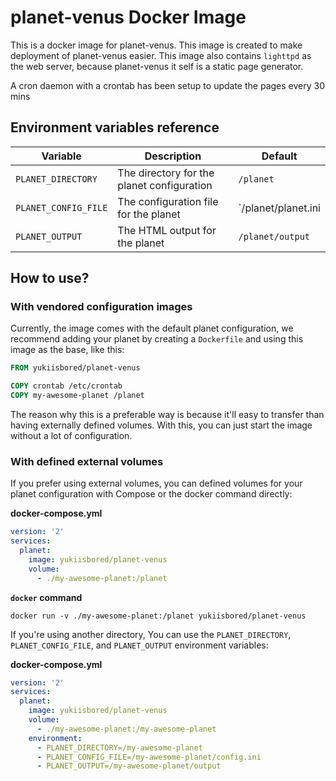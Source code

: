 # planet-venus Docker Image

This is a docker image for planet-venus. This image is created to make deployment
of planet-venus easier. This image also contains `lighttpd` as the web server,
because planet-venus it self is a static page generator.

A cron daemon with a crontab has been setup to update the pages every 30 mins

## Environment variables reference

| Variable             | Description                                | Default             |
|----------------------|--------------------------------------------|---------------------|
| `PLANET_DIRECTORY`   | The directory for the planet configuration | `/planet`           |
| `PLANET_CONFIG_FILE` | The configuration file for the planet      | `/planet/planet.ini |
| `PLANET_OUTPUT`      | The HTML output for the planet             | `/planet/output`    |

## How to use?

### With vendored configuration images

Currently, the image comes with the default planet configuration, we recommend
adding your planet by creating a `Dockerfile` and using this image as the base,
like this:

```Dockerfile
FROM yukiisbored/planet-venus

COPY crontab /etc/crontab
COPY my-awesome-planet /planet
```

The reason why this is a preferable way is because it'll easy to transfer than
having externally defined volumes. With this, you can just start the image
without a lot of configuration.

### With defined external volumes

If you prefer using external volumes, you can defined volumes for your planet
configuration with Compose or the docker command directly:

**docker-compose.yml**

```yaml
version: '2'
services:
  planet:
    image: yukiisbored/planet-venus
    volume:
      - ./my-awesome-planet:/planet
```

**`docker` command**

`docker run -v ./my-awesome-planet:/planet yukiisbored/planet-venus`

If you're using another directory, You can use the `PLANET_DIRECTORY`,
`PLANET_CONFIG_FILE`, and `PLANET_OUTPUT` environment variables:

**docker-compose.yml**

```yaml
version: '2'
services:
  planet:
    image: yukiisbored/planet-venus
    volume:
      - ./my-awesome-planet:/my-awesome-planet
    environment:
      - PLANET_DIRECTORY=/my-awesome-planet
      - PLANET_CONFIG_FILE=/my-awesome-planet/config.ini
      - PLANET_OUTPUT=/my-awesome-planet/output
```
